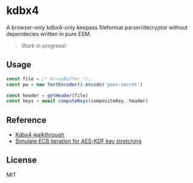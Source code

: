 # kdbx4

A browser-only kdbx4-only keepass fileformat parser/decryptor without dependecies written in pure ESM.

> Work in progress!

## Usage

```js
const file = /* ArrayBuffer */;
const pw = new TextEncoder().encode('your-secret')

const header = getHeader(file)
const keys = await computeKeys(compositeKey, header)
```

## Reference

* [Kdbx4 walkthrough](https://palant.info/2023/03/29/documenting-keepass-kdbx4-file-format)
* [Simulate ECB iteration for AES-KDF key stretching](https://crypto.stackexchange.com/questions/21048/can-i-simulate-iterated-aes-ecb-with-other-block-cipher-modes)

## License

MIT
